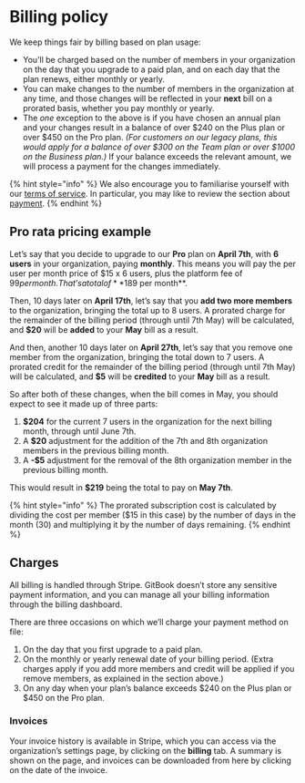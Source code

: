 # Billing policy

We keep things fair by billing based on plan usage:

- You’ll be charged based on the number of members in your organization on the day that you upgrade to a paid plan, and on each day that the plan renews, either monthly or yearly.
- You can make changes to the number of members in the organization at any time, and those changes will be reflected in your **next** bill on a prorated basis, whether you pay monthly or yearly.
- The _one_ exception to the above is if you have chosen an annual plan and your changes result in a balance of over $240 on the Plus plan or over $450 on the Pro plan. _(For customers on our legacy plans, this would apply for a balance of over $300 on the Team plan or over $1000 on the Business plan.)_ If your balance exceeds the relevant amount, we will process a payment for the changes immediately.

{% hint style="info" %}
We also encourage you to familiarise yourself with our [terms of service](https://policies.gitbook.com/terms). In particular, you may like to review the section about [payment](https://policies.gitbook.com/terms#k.-payment).
{% endhint %}

## Pro rata pricing example

Let’s say that you decide to upgrade to our **Pro** plan on **April 7th**, with **6 users** in your organization, paying **monthly**. This means you will pay the per user per month price of $15 x 6 users, plus the platform fee of $99 per month. That’s a total of **$189 per month**.

Then, 10 days later on **April 17th**, let’s say that you **add two more members** to the organization, bringing the total up to 8 users. A prorated charge for the remainder of the billing period (through until 7th May) will be calculated, and **$20** will be **added** to your **May** bill as a result.

And then, another 10 days later on **April 27th**, let’s say that you remove one member from the organization, bringing the total down to 7 users. A prorated credit for the remainder of the billing period (through until 7th May) will be calculated, and **$5** will be **credited** to your **May** bill as a result.

So after both of these changes, when the bill comes in May, you should expect to see it made up of three parts:

1. **$204** for the current 7 users in the organization for the next billing month, through until June 7th.
2. A **$20** adjustment for the addition of the 7th and 8th organization members in the previous billing month.
3. A **-$5** adjustment for the removal of the 8th organization member in the previous billing month.

This would result in **$219** being the total to pay on **May 7th**.

{% hint style="info" %}
The prorated subscription cost is calculated by dividing the cost per member ($15 in this case) by the number of days in the month (30) and multiplying it by the number of days remaining.
{% endhint %}

## Charges

All billing is handled through Stripe. GitBook doesn’t store any sensitive payment information, and you can manage all your billing information through the billing dashboard.

There are three occasions on which we’ll charge your payment method on file:

1. On the day that you first upgrade to a paid plan.
2. On the monthly or yearly renewal date of your billing period. (Extra charges apply if you add more members and credit will be applied if you remove members, as explained in the section above.)
3. On any day when your plan’s balance exceeds $240 on the Plus plan or $450 on the Pro plan.

### Invoices

Your invoice history is available in Stripe, which you can access via the organization’s settings page, by clicking on the **billing** tab. A summary is shown on the page, and invoices can be downloaded from here by clicking on the date of the invoice.
